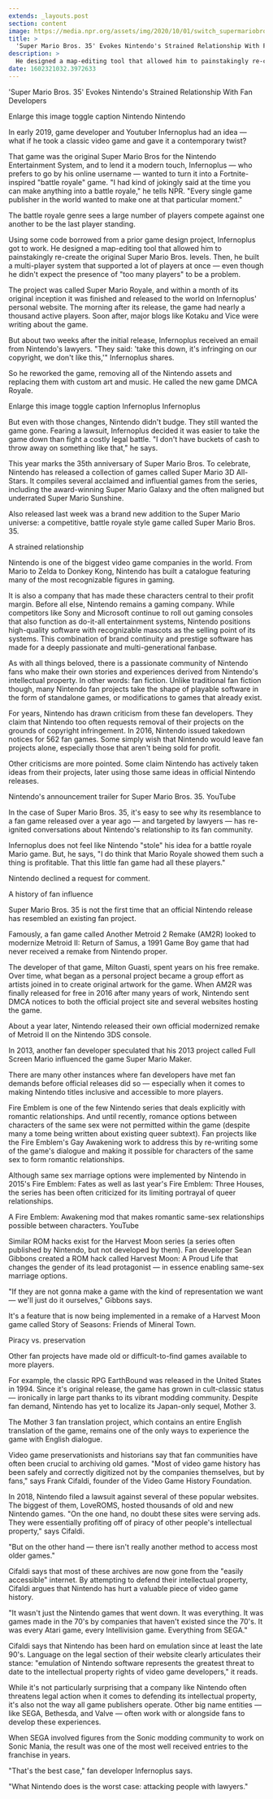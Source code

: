 ```yaml
--- 
extends: _layouts.post 
section: content 
image: https://media.npr.org/assets/img/2020/10/01/switch_supermariobros35_screen_02_wide-1f1c8cc13285e5d500500f60028454128e5dfdbe.jpg?s=1400 
title: > 
  'Super Mario Bros. 35' Evokes Nintendo's Strained Relationship With Fan Developers 
description: > 
  He designed a map-editing tool that allowed him to painstakingly re-create the original Super Mario Bros. levels.This year marks the 35th anniversary of Super Mario Bros. To celebrate, Nintendo has released a collection of games called Super Mario 3D All-Stars.It compiles several acclaimed and influential games from the series, including the award-winning Super Mario Galaxy and the often maligned but underrated Super Mario Sunshine.Also released last week was a brand new addition to the Super Mario universe: a competitive, battle royale style game called Super Mario Bros. 35.Nintendo's announcement trailer for Super Mario Bros. 35. 
date: 1602321032.3972633 
--- 
```

'Super Mario Bros. 35' Evokes Nintendo's Strained Relationship With Fan Developers

Enlarge this image toggle caption Nintendo Nintendo

In early 2019, game developer and Youtuber Infernoplus had an idea — what if he took a classic video game and gave it a contemporary twist?

That game was the original Super Mario Bros for the Nintendo Entertainment System, and to lend it a modern touch, Infernoplus — who prefers to go by his online username — wanted to turn it into a Fortnite-inspired "battle royale" game. "I had kind of jokingly said at the time you can make anything into a battle royale," he tells NPR. "Every single game publisher in the world wanted to make one at that particular moment."

The battle royale genre sees a large number of players compete against one another to be the last player standing.

Using some code borrowed from a prior game design project, Infernoplus got to work. He designed a map-editing tool that allowed him to painstakingly re-create the original Super Mario Bros. levels. Then, he built a multi-player system that supported a lot of players at once — even though he didn't expect the presence of "too many players" to be a problem.

The project was called Super Mario Royale, and within a month of its original inception it was finished and released to the world on Infernoplus' personal website. The morning after its release, the game had nearly a thousand active players. Soon after, major blogs like Kotaku and Vice were writing about the game.

But about two weeks after the initial release, Infernoplus received an email from Nintendo's lawyers. "They said: 'take this down, it's infringing on our copyright, we don't like this,'" Infernoplus shares.

So he reworked the game, removing all of the Nintendo assets and replacing them with custom art and music. He called the new game DMCA Royale.

Enlarge this image toggle caption Infernoplus Infernoplus

But even with those changes, Nintendo didn't budge. They still wanted the game gone. Fearing a lawsuit, Infernoplus decided it was easier to take the game down than fight a costly legal battle. "I don't have buckets of cash to throw away on something like that," he says.

This year marks the 35th anniversary of Super Mario Bros. To celebrate, Nintendo has released a collection of games called Super Mario 3D All-Stars. It compiles several acclaimed and influential games from the series, including the award-winning Super Mario Galaxy and the often maligned but underrated Super Mario Sunshine.

Also released last week was a brand new addition to the Super Mario universe: a competitive, battle royale style game called Super Mario Bros. 35.

A strained relationship

Nintendo is one of the biggest video game companies in the world. From Mario to Zelda to Donkey Kong, Nintendo has built a catalogue featuring many of the most recognizable figures in gaming.

It is also a company that has made these characters central to their profit margin. Before all else, Nintendo remains a gaming company. While competitors like Sony and Microsoft continue to roll out gaming consoles that also function as do-it-all entertainment systems, Nintendo positions high-quality software with recognizable mascots as the selling point of its systems. This combination of brand continuity and prestige software has made for a deeply passionate and multi-generational fanbase.

As with all things beloved, there is a passionate community of Nintendo fans who make their own stories and experiences derived from Nintendo's intellectual property. In other words: fan fiction. Unlike traditional fan fiction though, many Nintendo fan projects take the shape of playable software in the form of standalone games, or modifications to games that already exist.

For years, Nintendo has drawn criticism from these fan developers. They claim that Nintendo too often requests removal of their projects on the grounds of copyright infringement. In 2016, Nintendo issued takedown notices for 562 fan games. Some simply wish that Nintendo would leave fan projects alone, especially those that aren't being sold for profit.

Other criticisms are more pointed. Some claim Nintendo has actively taken ideas from their projects, later using those same ideas in official Nintendo releases.

Nintendo's announcement trailer for Super Mario Bros. 35. YouTube

In the case of Super Mario Bros. 35, it's easy to see why its resemblance to a fan game released over a year ago — and targeted by lawyers — has re-ignited conversations about Nintendo's relationship to its fan community.

Infernoplus does not feel like Nintendo "stole" his idea for a battle royale Mario game. But, he says, "I do think that Mario Royale showed them such a thing is profitable. That this little fan game had all these players."

Nintendo declined a request for comment.

A history of fan influence

Super Mario Bros. 35 is not the first time that an official Nintendo release has resembled an existing fan project.

Famously, a fan game called Another Metroid 2 Remake (AM2R) looked to modernize Metroid II: Return of Samus, a 1991 Game Boy game that had never received a remake from Nintendo proper.

The developer of that game, Milton Guasti, spent years on his free remake. Over time, what began as a personal project became a group effort as artists joined in to create original artwork for the game. When AM2R was finally released for free in 2016 after many years of work, Nintendo sent DMCA notices to both the official project site and several websites hosting the game.

About a year later, Nintendo released their own official modernized remake of Metroid II on the Nintendo 3DS console.

In 2013, another fan developer speculated that his 2013 project called Full Screen Mario influenced the game Super Mario Maker.

There are many other instances where fan developers have met fan demands before official releases did so — especially when it comes to making Nintendo titles inclusive and accessible to more players.

Fire Emblem is one of the few Nintendo series that deals explicitly with romantic relationships. And until recently, romance options between characters of the same sex were not permitted within the game (despite many a tome being written about existing queer subtext). Fan projects like the Fire Emblem's Gay Awakening work to address this by re-writing some of the game's dialogue and making it possible for characters of the same sex to form romantic relationships.

Although same sex marriage options were implemented by Nintendo in 2015's Fire Emblem: Fates as well as last year's Fire Emblem: Three Houses, the series has been often criticized for its limiting portrayal of queer relationships.

A Fire Emblem: Awakening mod that makes romantic same-sex relationships possible between characters. YouTube

Similar ROM hacks exist for the Harvest Moon series (a series often published by Nintendo, but not developed by them). Fan developer Sean Gibbons created a ROM hack called Harvest Moon: A Proud Life that changes the gender of its lead protagonist — in essence enabling same-sex marriage options.

"If they are not gonna make a game with the kind of representation we want — we'll just do it ourselves," Gibbons says.

It's a feature that is now being implemented in a remake of a Harvest Moon game called Story of Seasons: Friends of Mineral Town.

Piracy vs. preservation

Other fan projects have made old or difficult-to-find games available to more players.

For example, the classic RPG EarthBound was released in the United States in 1994. Since it's original release, the game has grown in cult-classic status — ironically in large part thanks to its vibrant modding community. Despite fan demand, Nintendo has yet to localize its Japan-only sequel, Mother 3.

The Mother 3 fan translation project, which contains an entire English translation of the game, remains one of the only ways to experience the game with English dialogue.

Video game preservationists and historians say that fan communities have often been crucial to archiving old games. "Most of video game history has been safely and correctly digitized not by the companies themselves, but by fans," says Frank Cifaldi, founder of the Video Game History Foundation.

In 2018, Nintendo filed a lawsuit against several of these popular websites. The biggest of them, LoveROMS, hosted thousands of old and new Nintendo games. "On the one hand, no doubt these sites were serving ads. They were essentially profiting off of piracy of other people's intellectual property," says Cifaldi.

"But on the other hand — there isn't really another method to access most older games."

Cifaldi says that most of these archives are now gone from the "easily accessible" internet. By attempting to defend their intellectual property, Cifaldi argues that Nintendo has hurt a valuable piece of video game history.

"It wasn't just the Nintendo games that went down. It was everything. It was games made in the 70's by companies that haven't existed since the 70's. It was every Atari game, every Intellivision game. Everything from SEGA."

Cifaldi says that Nintendo has been hard on emulation since at least the late 90's. Language on the legal section of their website clearly articulates their stance: "emulation of Nintendo software represents the greatest threat to date to the intellectual property rights of video game developers," it reads.

While it's not particularly surprising that a company like Nintendo often threatens legal action when it comes to defending its intellectual property, it's also not the way all game publishers operate. Other big name entities — like SEGA, Bethesda, and Valve — often work with or alongside fans to develop these experiences.

When SEGA involved figures from the Sonic modding community to work on Sonic Mania, the result was one of the most well received entries to the franchise in years.

"That's the best case," fan developer Infernoplus says.

"What Nintendo does is the worst case: attacking people with lawyers."